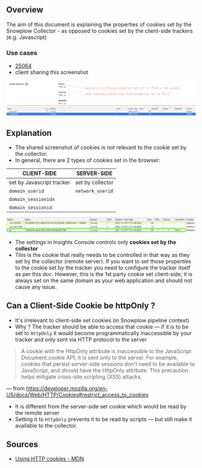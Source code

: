 ## Overview
The aim of this document is explaining the properties of cookies set by the Snowplow Collector - as opposed to cookies set by the client-side trackers (e.g. Javascript)

### Use cases

* [25064](https://snowplow.zendesk.com/agent/tickets/25064) 
* client sharing this screenshot

![cookies_set_differently](../assets/img002322.png)

## Explanation

* The shared screenshot of cookies is not relevant to the cookie set by the collector. 
* In general, there are 2 types of cookies set in the browser:

CLIENT-SIDE               | SERVER-SIDE
--------------------------|-----------------
set by Javascript tracker | set by collector
`domain_userid`           | `network_userid`
`domain_sessionidx`       |
`domain_sessionid`        |

![only_collector_cookies_apply_there](../assets/img002323.png)

* The settings in Insights Console controls only **cookies set by the collector**  
* This is the cookie that really needs to be controlled in that way as they set by the collector (remote server). If you want to set those properties to the cookie set by the tracker you need to configure the tracker itself as per this doc. However, this is the 1st party cookie set client-side; it is always set on the same domain as your web application and should not cause any issue.

## Can a Client-Side Cookie be httpOnly ? 
* It's irrelevant to client-side set cookies (in Snowplow pipeline context) 
* Why ? The tracker should be able to access that cookie — if it is to be set to `HttpOnly` it would become programmatically inaccessible by your tracker and only sent via HTTP protocol to the server

> A cookie with the HttpOnly attribute is inaccessible to the JavaScript Document.cookie API; it is sent only to the server.
> For example, cookies that persist server-side sessions don't need to be available to JavaScript, and should have the HttpOnly attribute. This precaution helps mitigate cross-site scripting (XSS) attacks.

— from <https://developer.mozilla.org/en-US/docs/Web/HTTP/Cookies#restrict_access_to_cookies>

* It is different from the server-side set cookie which would be read by the remote server 
* Setting it to `HttpOnly` prevents it to be read by scripts — but still make it available to the collector.

## Sources
* [Using HTTP cookies - MDN](https://developer.mozilla.org/en-US/docs/Web/HTTP/Cookies#restrict_access_to_cookies)